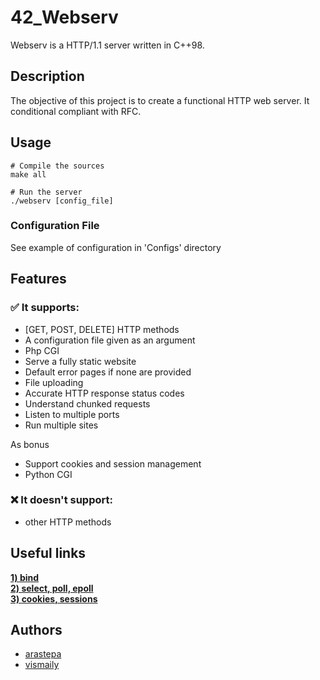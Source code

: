 # 42_Webserv

Webserv is a HTTP/1.1 server written in C++98.

## Description

The objective of this project is to create a functional HTTP web server.
It conditional compliant with RFC.

## Usage

```shell
# Compile the sources
make all
```
```shell
# Run the server
./webserv [config_file]
```

### Configuration File
See example of configuration in 'Configs' directory

## Features
### ✅ It supports:
* [GET, POST, DELETE] HTTP methods
* A configuration file given as an argument
* Php CGI
* Serve a fully static website
* Default error pages if none are provided
* File uploading
* Accurate HTTP response status codes
* Understand chunked requests
* Listen to multiple ports
* Run multiple sites

As bonus
* Support cookies and session management
* Python CGI

### ❌ It doesn't support:
* other HTTP methods

## Useful links
[__1) bind__](https://www.youtube.com/watch?v=059EKGJWilU) <br>
[__2) select, poll, epoll__](https://www.youtube.com/watch?v=CKgvjrDqriY) <br>
[__3) cookies, sessions__](https://www.youtube.com/watch?v=cpFfzE9eGT0)

## Authors

* [arastepa](https://github.com/arastepa)
* [vismaily](https://github.com/nenieiri)
